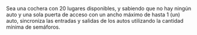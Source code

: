 Sea una cochera con 20 lugares disponibles, y sabiendo que no hay ningún auto y una sola puerta de acceso con un ancho máximo de hasta 1 (un) auto, sincroniza las entradas y salidas de los autos utilizando la cantidad mínima de semáforos.